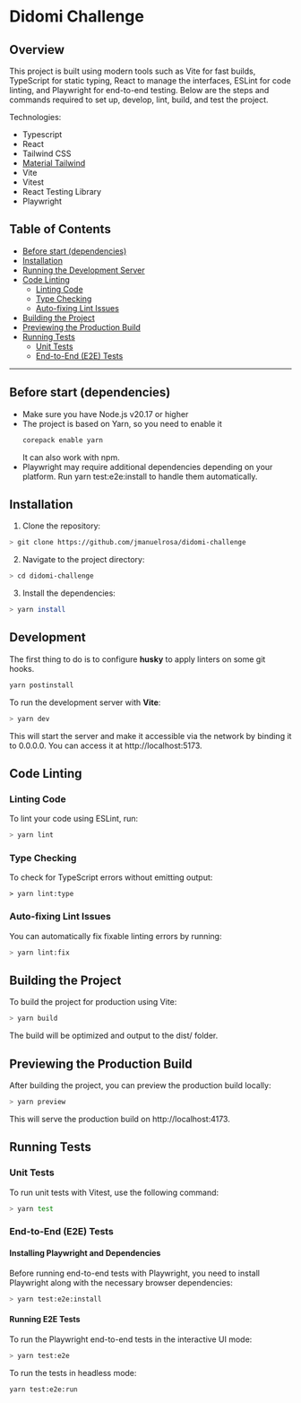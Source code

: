 # Didomi Challenge

## Overview
This project is built using modern tools such as Vite for fast builds, TypeScript for static typing, React to manage the interfaces, ESLint for code linting, and Playwright for end-to-end testing. Below are the steps and commands required to set up, develop, lint, build, and test the project.

Technologies:
  * Typescript
  * React
  * Tailwind CSS
  * [Material Tailwind](https://material-tailwind.com)
  * Vite
  * Vitest
  * React Testing Library
  * Playwright

## Table of Contents
- [Before start (dependencies)](#before-start-dependencies)
- [Installation](#installation)
- [Running the Development Server](#running-the-development-server)
- [Code Linting](#code-linting)
  - [Linting Code](#linting-code)
  - [Type Checking](#type-checking)
  - [Auto-fixing Lint Issues](#auto-fixing-lint-issues)
- [Building the Project](#building-the-project)
- [Previewing the Production Build](#previewing-the-production-build)
- [Running Tests](#running-tests)
  - [Unit Tests](#unit-tests)
  - [End-to-End (E2E) Tests](#end-to-end-e2e-tests)

---
## Before start (dependencies)

* Make sure you have Node.js v20.17 or higher
* The project is based on Yarn, so you need to enable it
    ```bash
    corepack enable yarn
    ```
    It can also work with npm.
* Playwright may require additional dependencies depending on your platform. Run yarn test:e2e:install to handle them automatically.

## Installation

1. Clone the repository:
```bash
> git clone https://github.com/jmanuelrosa/didomi-challenge
```

2. Navigate to the project directory:
```bash
> cd didomi-challenge
```

3. Install the dependencies:
```bash
> yarn install
```

## Development

The first thing to do is to configure **husky** to apply linters on some git hooks.
```bash
yarn postinstall
```

To run the development server with **Vite**:

```bash
> yarn dev
```
This will start the server and make it accessible via the network by binding it to 0.0.0.0. You can access it at http://localhost:5173.

## Code Linting

### Linting Code
To lint your code using ESLint, run:
```bash
> yarn lint
```

### Type Checking

To check for TypeScript errors without emitting output:
```
> yarn lint:type
```

### Auto-fixing Lint Issues

You can automatically fix fixable linting errors by running:
```bash
> yarn lint:fix
```

## Building the Project

To build the project for production using Vite:
```bash
> yarn build
```
The build will be optimized and output to the dist/ folder.

## Previewing the Production Build

After building the project, you can preview the production build locally:
```bash
> yarn preview
```
This will serve the production build on http://localhost:4173.

## Running Tests

### Unit Tests

To run unit tests with Vitest, use the following command:
```bash
> yarn test
```

### End-to-End (E2E) Tests

#### Installing Playwright and Dependencies

Before running end-to-end tests with Playwright, you need to install Playwright along with the necessary browser dependencies:
```bash
> yarn test:e2e:install
```

#### Running E2E Tests

To run the Playwright end-to-end tests in the interactive UI mode:
```bash
> yarn test:e2e
```

To run the tests in headless mode:
```bash
yarn test:e2e:run
```
